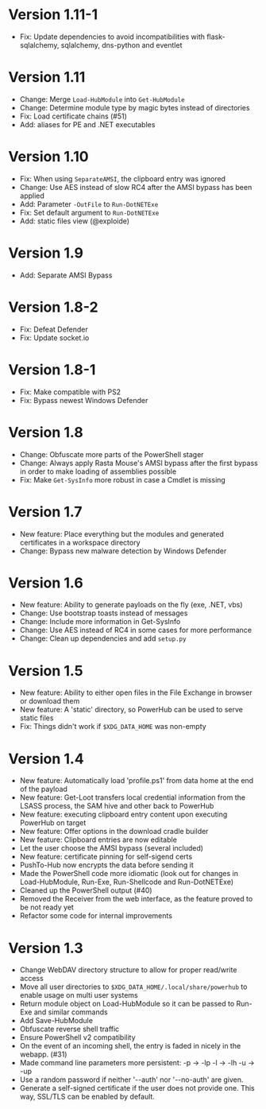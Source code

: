 Version 1.11-1
==============

* Fix: Update dependencies to avoid incompatibilities with flask-sqlalchemy,
  sqlalchemy, dns-python and eventlet

Version 1.11
============

* Change: Merge `Load-HubModule` into `Get-HubModule`
* Change: Determine module type by magic bytes instead of directories
* Fix: Load certificate chains (#51)
* Add: aliases for PE and .NET executables

Version 1.10
============

* Fix: When using `SeparateAMSI`, the clipboard entry was ignored
* Change: Use AES instead of slow RC4 after the AMSI bypass has been applied
* Add: Parameter `-OutFile` to `Run-DotNETExe`
* Fix: Set default argument to `Run-DotNETExe`
* Add: static files view (@exploide)

Version 1.9
===========

* Add: Separate AMSI Bypass

Version 1.8-2
=============

* Fix: Defeat Defender
* Fix: Update socket.io

Version 1.8-1
=============

* Fix: Make compatible with PS2
* Fix: Bypass newest Windows Defender

Version 1.8
===========

* Change: Obfuscate more parts of the PowerShell stager
* Change: Always apply Rasta Mouse's AMSI bypass after the first bypass in
  order to make loading of assemblies possible
* Fix: Make `Get-SysInfo` more robust in case a Cmdlet is missing

Version 1.7
===========

* New feature: Place everything but the modules and generated certificates
  in a workspace directory
* Change: Bypass new malware detection by Windows Defender

Version 1.6
===========

* New feature: Ability to generate payloads on the fly (exe, .NET, vbs)
* Change: Use bootstrap toasts instead of messages
* Change: Include more information in Get-SysInfo
* Change: Use AES instead of RC4 in some cases for more performance
* Change: Clean up dependencies and add `setup.py`

Version 1.5
===========

* New feature: Ability to either open files in the File Exchange in browser or
  download them
* New feature: A 'static' directory, so PowerHub can be used to serve static files
* Fix: Things didn't work if `$XDG_DATA_HOME` was non-empty

Version 1.4
===========

* New feature: Automatically load 'profile.ps1' from data home at the end of
  the payload
* New feature: Get-Loot transfers local credential information from the
  LSASS process, the SAM hive and other back to PowerHub
* New feature: executing clipboard entry content upon executing PowerHub on
  target
* New feature: Offer options in the download cradle builder
* New feature: Clipboard entries are now editable
* Let the user choose the AMSI bypass (several included)
* New feature: certificate pinning for self-sigend certs
* PushTo-Hub now encrypts the data before sending it
* Made the PowerShell code more idiomatic (look out for changes in
  Load-HubModule, Run-Exe, Run-Shellcode and Run-DotNETExe)
* Cleaned up the PowerShell output (#40)
* Removed the Receiver from the web interface, as the feature proved to be
  not ready yet
* Refactor some code for internal improvements

Version 1.3
===========

* Change WebDAV directory structure to allow for proper read/write access
* Move all user directories to `$XDG_DATA_HOME/.local/share/powerhub` to
  enable usage on multi user systems
* Return module object on Load-HubModule so it can be passed to Run-Exe and
  similar commands
* Add Save-HubModule
* Obfuscate reverse shell traffic
* Ensure PowerShell v2 compatibility
* On the event of an incoming shell, the entry is faded in nicely in the
  webapp. (#31)
* Made command line parameters more persistent:
  -p -> -lp
  -l -> -lh
  -u -> -up
* Use a random password if neither '--auth' nor '--no-auth' are given.
* Generate a self-signed certificate if the user does not provide one. This
  way, SSL/TLS can be enabled by default.

